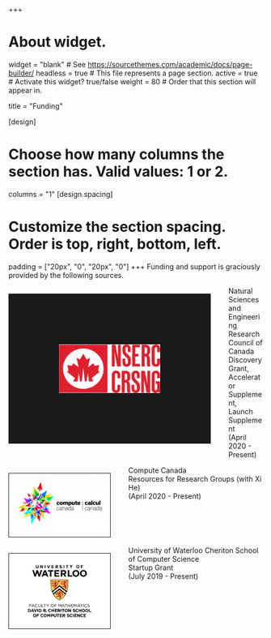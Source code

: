 +++
# About widget.
widget = "blank"  # See https://sourcethemes.com/academic/docs/page-builder/
headless = true  # This file represents a page section.
active = true  # Activate this widget? true/false
weight = 80  # Order that this section will appear in.

title = "Funding"

[design]
  # Choose how many columns the section has. Valid values: 1 or 2.
  columns = "1"
[design.spacing]
  # Customize the section spacing. Order is top, right, bottom, left.
  padding = ["20px", "0", "20px", "0"]
+++
Funding and support is graciously provided by the following sources.

<div style="clear: left;">
  <p style="float: left;margin-right: 2.5em;"><img src="NSERC.png" alt="NSERC logo" width="200px" border="100px"/></p> 
  <p> Natural Sciences and Engineering Research Council of Canada <br>
      Discovery Grant, Accelerator Supplement, Launch Supplement  <br> 
      (April 2020 - Present)  </p>
</div>

<div style="clear: left;">
  <p style="float: left;margin-right: 2.5em;"><img src="ComputeCanada.jpg" alt="Compute Canada logo" width="200px" border="1px"/></p>
  <p> Compute Canada <br>
      Resources for Research Groups (with Xi He)  <br>
      (April 2020 - Present)  </p>
</div>


<div style="clear: left;">
  <p style="float: left;margin-right: 2.5em;"><img src="Waterloo.jpg" alt="University of Waterloo SCS logo" width="200px" border="1px"/></p> 
  <p> University of Waterloo Cheriton School of Computer Science <br>
      Startup Grant <br> 
      (July 2019 - Present)  </p>
</div>

